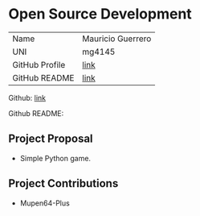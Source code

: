 # Open Source Development

|  |  | 
|:--|:--|
|Name|Mauricio Guerrero|
|UNI| mg4145|
| GitHub Profile | [link](https://github.com/Mg4145) | 
| GitHub README | [link](https://github.com/mg4145/mg4145/blob/main/README.md) |


Github: [link](https://github.com/Mg4145)

Github README: 

## Project Proposal
* Simple Python game.

## Project Contributions
* Mupen64-Plus
